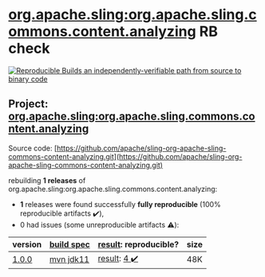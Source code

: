 [org.apache.sling:org.apache.sling.commons.content.analyzing](https://search.maven.org/artifact/org.apache.sling/org.apache.sling.commons.content.analyzing/) RB check
=======

[![Reproducible Builds](https://reproducible-builds.org/images/logos/rb.svg) an independently-verifiable path from source to binary code](https://reproducible-builds.org/)

## Project: [org.apache.sling:org.apache.sling.commons.content.analyzing](https://search.maven.org/artifact/org.apache.sling/org.apache.sling.commons.content.analyzing/)

Source code: [https://github.com/apache/sling-org-apache-sling-commons-content-analyzing.git](https://github.com/apache/sling-org-apache-sling-commons-content-analyzing.git)

rebuilding **1 releases** of org.apache.sling:org.apache.sling.commons.content.analyzing:
- **1** releases were found successfully **fully reproducible** (100% reproducible artifacts :heavy_check_mark:),
- 0 had issues (some unreproducible artifacts :warning:):

| version | [build spec](/BUILDSPEC.md) | [result](https://reproducible-builds.org/docs/jvm/): reproducible? | size |
| -- | --------- | ------ | -- |
| [1.0.0](https://search.maven.org/artifact/org.apache.sling/org.apache.sling.commons.content.analyzing/1.0.0/pom) | [mvn jdk11](org.apache.sling.commons.content.analyzing-1.0.0.buildspec) | [result](org.apache.sling.commons.content.analyzing-1.0.0.buildinfo): [4 :heavy_check_mark: ](org.apache.sling.commons.content.analyzing-1.0.0.buildcompare) | 48K |
